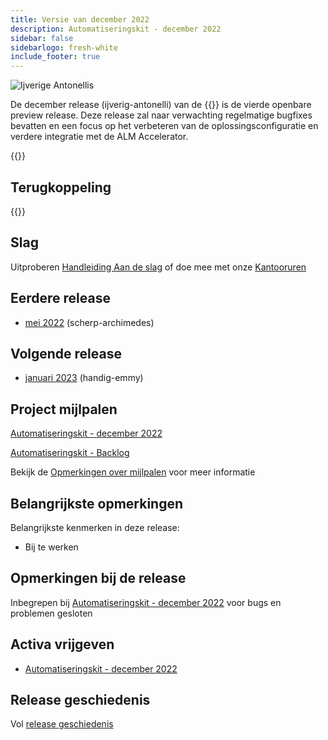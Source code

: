 ```yaml
---
title: Versie van december 2022
description: Automatiseringskit - december 2022
sidebar: false
sidebarlogo: fresh-white
include_footer: true
---
```

<div class="optional">

![Ijverige Antonellis](/images/zealous-antonelli.png)

De december release (ijverig-antonelli) van de {{<product-name>}} is de vierde openbare preview release. Deze release zal naar verwachting regelmatige bugfixes bevatten en een focus op het verbeteren van de oplossingsconfiguratie en verdere integratie met de ALM Accelerator.

</div>

<div class="optional">

{{<presentationStyles>}}

## Terugkoppeling

{{<questions name="/releases/december-2022.json" completed="Thank you for providing feedback" showNavigationButtons=false >}}

</div>

<div class="optional">

## Slag

Uitproberen [Handleiding Aan de slag](/nl/get-started) of doe mee met onze [Kantooruren](/nl/office-hours)

## Eerdere release

- [mei 2022](/nl/releases/november-2022) (scherp-archimedes)

## Volgende release

- [januari 2023](/nl/releases/january-2023) (handig-emmy)

## Project mijlpalen

[Automatiseringskit - december 2022](https://github.com/orgs/microsoft/projects/486/views/5)

[Automatiseringskit - Backlog](https://github.com/orgs/microsoft/projects/486/views/1)

Bekijk de [Opmerkingen over mijlpalen](/nl/releases/milestones) voor meer informatie

## Belangrijkste opmerkingen

Belangrijkste kenmerken in deze release:

- Bij te werken

## Opmerkingen bij de release

Inbegrepen bij [Automatiseringskit - december 2022](https://github.com/microsoft/powercat-automation-kit/releases/tag/AutomationKit-December2022) voor bugs en problemen gesloten

## Activa vrijgeven

- [Automatiseringskit - december 2022](https://github.com/microsoft/powercat-automation-kit/releases/tag/AutomationKit-December2022)

## Release geschiedenis

Vol [release geschiedenis](/nl/releases)

</div>
